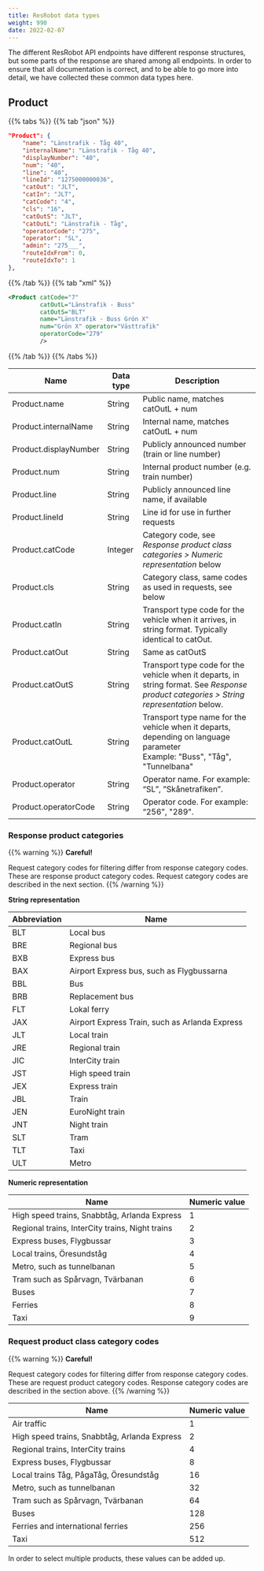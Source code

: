 ```yaml
---
title: ResRobot data types 
weight: 990
date: 2022-02-07
---
```


The different ResRobot API endpoints have different response structures, but some parts of the response are shared among
all endpoints. In order to ensure that all documentation is correct, and to be able to go more into detail, we have
collected these common data types here.

## Product

{{% tabs %}}
{{% tab "json" %}}
```json
"Product": {
    "name": "Länstrafik - Tåg 40",
    "internalName": "Länstrafik - Tåg 40",
    "displayNumber": "40",
    "num": "40",
    "line": "40",
    "lineId": "1275000000036",
    "catOut": "JLT",
    "catIn": "JLT",
    "catCode": "4",
    "cls": "16",
    "catOutS": "JLT",
    "catOutL": "Länstrafik - Tåg",
    "operatorCode": "275",
    "operator": "SL",
    "admin": "275___",
    "routeIdxFrom": 0,
    "routeIdxTo": 1
},
```
{{% /tab %}}
{{% tab "xml" %}}
```xml
<Product catCode="7" 
         catOutL="Länstrafik - Buss" 
         catOutS="BLT" 
         name="Länstrafik - Buss Grön X" 
         num="Grön X" operator="Västtrafik"
         operatorCode="279" 
         />
```
{{% /tab %}}
{{% /tabs %}}

| **Name**              | **Data type** | **Description**                                                                                                                         |
|-----------------------|---------------|-----------------------------------------------------------------------------------------------------------------------------------------|
| Product.name          | String        | Public name, matches catOutL + num                                                                                                      |
| Product.internalName  | String        | Internal name, matches catOutL + num                                                                                                    |
| Product.displayNumber | String        | Publicly announced number (train or line number)                                                                                        |
| Product.num           | String        | Internal product number (e.g. train number)                                                                                             |
| Product.line          | String        | Publicly announced line name, if available                                                                                              |
| Product.lineId        | String        | Line id for use in further requests                                                                                                     |
| Product.catCode       | Integer       | Category code, see _Response product class categories > Numeric representation_ below                                                   |
| Product.cls           | String        | Category class, same codes as used in requests, see below                                                                               |
| Product.catIn         | String        | Transport type code for the vehicle when it arrives, in string format. Typically identical to catOut.                                   |
| Product.catOut        | String        | Same as catOutS                                                                                                                         |
| Product.catOutS       | String        | Transport type code for the vehicle when it departs, in string format. See _Response product categories > String representation_ below. |
| Product.catOutL       | String        | Transport type name for the vehicle when it departs, depending on language parameter <br>Example: "Buss", "Tåg", "Tunnelbana"           |
| Product.operator      | String        | Operator name. For example: “SL”, ”Skånetrafiken”.                                                                                      | |
| Product.operatorCode  | String        | Operator code. For example: “256”, "289".                                                                                               | |

### Response product categories

{{% warning %}}
**Careful!**

Request category codes for filtering differ from response category codes. These are response product category codes. Request category codes are described in the next section.
{{% /warning %}}

**String representation**

| Abbreviation | Name                                           |
|--------------|------------------------------------------------|
| BLT          | Local bus                                      |
| BRE          | Regional bus                                   |
| BXB          | Express bus                                    |
| BAX          | Airport Express bus, such as Flygbussarna      |
| BBL          | Bus                                            |
| BRB          | Replacement bus                                |
| FLT          | Lokal ferry                                    |
| JAX          | Airport Express Train, such as Arlanda Express |
| JLT          | Local train                                    |
| JRE          | Regional train                                 |
| JIC          | InterCity train                                |
| JST          | High speed train                               |
| JEX          | Express train                                  |
| JBL          | Train                                          |
| JEN          | EuroNight train                                |
| JNT          | Night train                                    |
| SLT          | Tram                                           |
| TLT          | Taxi                                           |
| ULT          | Metro                                          |

**Numeric representation**

| Name                                            | Numeric value |
|-------------------------------------------------|---------------|
| High speed trains, Snabbtåg, Arlanda Express    | 1             |
| Regional trains, InterCity trains, Night trains | 2             | 
| Express buses, Flygbussar                      | 3             | 
| Local trains, Öresundståg                       | 4             | 
| Metro, such as tunnelbanan                      | 5             | 
| Tram such as Spårvagn, Tvärbanan                | 6             |
| Buses                                          | 7             |
| Ferries                                         | 8             |
| Taxi                                            | 9             |

### Request product class category codes

{{% warning %}}
**Careful!**

Request category codes for filtering differ from response category codes. These are request product category codes. Response category codes are described in the section above.
{{% /warning %}}

| Name                                         | Numeric value |
|----------------------------------------------|---------------|
| Air traffic                                  | 1             |
| High speed trains, Snabbtåg, Arlanda Express | 2             |
| Regional trains, InterCity trains            | 4             |
| Express buses, Flygbussar                   | 8             |
| Local trains Tåg, PågaTåg, Öresundståg       | 16            |
| Metro, such as tunnelbanan                   | 32            |
| Tram such as Spårvagn, Tvärbanan             | 64            |
| Buses                                       | 128           |
| Ferries and international ferries            | 256           |
| Taxi                                         | 512           |

In order to select multiple products, these values can be added up.
